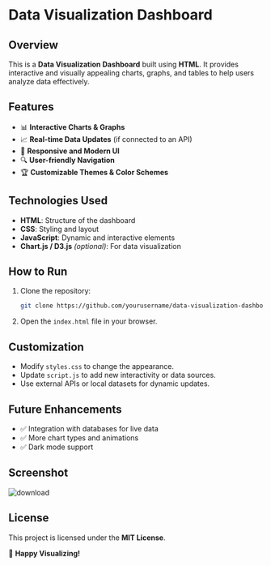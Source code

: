 # Data Visualization Dashboard

## Overview
This is a **Data Visualization Dashboard** built using **HTML**. It provides interactive and visually appealing charts, graphs, and tables to help users analyze data effectively.

## Features
- 📊 **Interactive Charts & Graphs**
- 📈 **Real-time Data Updates** (if connected to an API)
- 🎨 **Responsive and Modern UI**
- 🔍 **User-friendly Navigation**
- 🏆 **Customizable Themes & Color Schemes**

## Technologies Used
- **HTML**: Structure of the dashboard
- **CSS**: Styling and layout
- **JavaScript**: Dynamic and interactive elements
- **Chart.js / D3.js** *(optional)*: For data visualization

## How to Run
1. Clone the repository:
   ```sh
   git clone https://github.com/yourusername/data-visualization-dashboard.git
   ```
2. Open the `index.html` file in your browser.

## Customization
- Modify `styles.css` to change the appearance.
- Update `script.js` to add new interactivity or data sources.
- Use external APIs or local datasets for dynamic updates.

## Future Enhancements
- ✅ Integration with databases for live data
- ✅ More chart types and animations
- ✅ Dark mode support

## Screenshot
![download](https://github.com/user-attachments/assets/1ff6c2ea-a910-4a52-ad7f-3a3939a7a147)


## License
This project is licensed under the **MIT License**.

🚀 **Happy Visualizing!**

